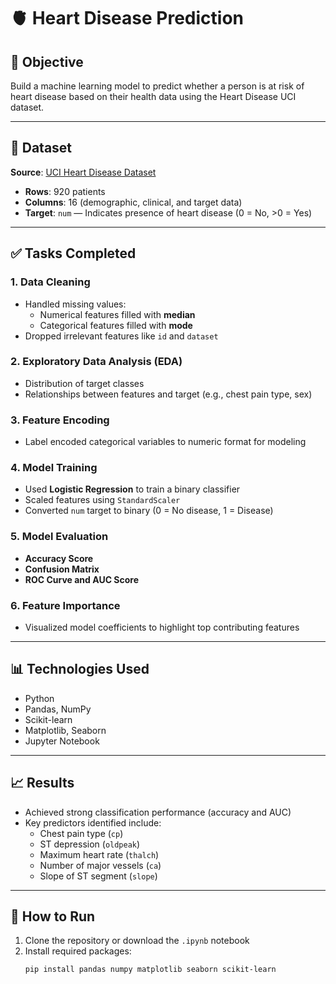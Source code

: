 # 🫀 Heart Disease Prediction

## 📌 Objective
Build a machine learning model to predict whether a person is at risk of heart disease based on their health data using the Heart Disease UCI dataset.

---

## 📂 Dataset
**Source**: [UCI Heart Disease Dataset](https://www.kaggle.com/datasets/ronitf/heart-disease-uci)

- **Rows**: 920 patients
- **Columns**: 16 (demographic, clinical, and target data)
- **Target**: `num` — Indicates presence of heart disease (0 = No, >0 = Yes)

---

## ✅ Tasks Completed

### 1. Data Cleaning
- Handled missing values:
  - Numerical features filled with **median**
  - Categorical features filled with **mode**
- Dropped irrelevant features like `id` and `dataset`

### 2. Exploratory Data Analysis (EDA)
- Distribution of target classes
- Relationships between features and target (e.g., chest pain type, sex)

### 3. Feature Encoding
- Label encoded categorical variables to numeric format for modeling

### 4. Model Training
- Used **Logistic Regression** to train a binary classifier
- Scaled features using `StandardScaler`
- Converted `num` target to binary (0 = No disease, 1 = Disease)

### 5. Model Evaluation
- **Accuracy Score**
- **Confusion Matrix**
- **ROC Curve and AUC Score**

### 6. Feature Importance
- Visualized model coefficients to highlight top contributing features

---

## 📊 Technologies Used
- Python
- Pandas, NumPy
- Scikit-learn
- Matplotlib, Seaborn
- Jupyter Notebook

---

## 📈 Results
- Achieved strong classification performance (accuracy and AUC)
- Key predictors identified include:
  - Chest pain type (`cp`)
  - ST depression (`oldpeak`)
  - Maximum heart rate (`thalch`)
  - Number of major vessels (`ca`)
  - Slope of ST segment (`slope`)

---

## 🚀 How to Run

1. Clone the repository or download the `.ipynb` notebook
2. Install required packages:
   ```bash
   pip install pandas numpy matplotlib seaborn scikit-learn
